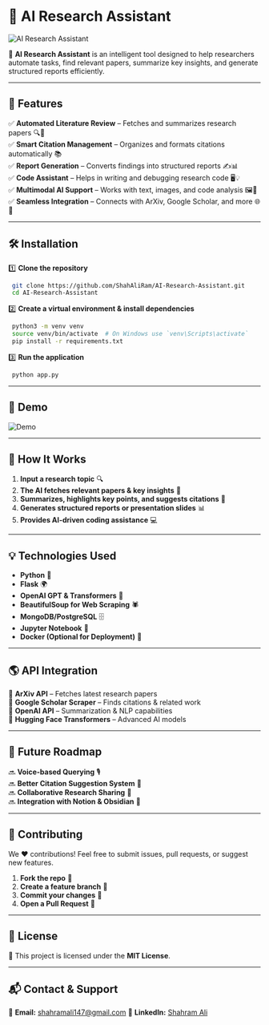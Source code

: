 # 🤖 AI Research Assistant

![AI Research Assistant](https://user-images.githubusercontent.com/your-image-url.jpg)

🚀 **AI Research Assistant** is an intelligent tool designed to help researchers automate tasks, find relevant papers, summarize key insights, and generate structured reports efficiently.

---

## 📌 Features

✅ **Automated Literature Review** – Fetches and summarizes research papers 🔍📄  
✅ **Smart Citation Management** – Organizes and formats citations automatically 📚  
✅ **Report Generation** – Converts findings into structured reports ✍️📊  
✅ **Code Assistant** – Helps in writing and debugging research code 🖥️💡  
✅ **Multimodal AI Support** – Works with text, images, and code analysis 🖼️📝  
✅ **Seamless Integration** – Connects with ArXiv, Google Scholar, and more 🌐🔗

---

## 🛠️ Installation

1️⃣ **Clone the repository**
```bash
 git clone https://github.com/ShahAliRam/AI-Research-Assistant.git
 cd AI-Research-Assistant
```

2️⃣ **Create a virtual environment & install dependencies**
```bash
 python3 -m venv venv
 source venv/bin/activate  # On Windows use `venv\Scripts\activate`
 pip install -r requirements.txt
```

3️⃣ **Run the application**
```bash
 python app.py
```

---

## 🎥 Demo

![Demo](https://user-images.githubusercontent.com/your-demo-gif-url.gif)

---

## 🚀 How It Works

1. **Input a research topic** 🔍  
2. **The AI fetches relevant papers & key insights** 📄  
3. **Summarizes, highlights key points, and suggests citations** 📝  
4. **Generates structured reports or presentation slides** 📊  
5. **Provides AI-driven coding assistance** 💻

---

## 💡 Technologies Used

- **Python** 🐍
- **Flask** 🌍
- **OpenAI GPT & Transformers** 🤖
- **BeautifulSoup for Web Scraping** 🕷️
- **MongoDB/PostgreSQL** 🗄️
- **Jupyter Notebook** 📓
- **Docker (Optional for Deployment)** 🐳

---

## 🌎 API Integration

🔹 **ArXiv API** – Fetches latest research papers  
🔹 **Google Scholar Scraper** – Finds citations & related work  
🔹 **OpenAI API** – Summarization & NLP capabilities  
🔹 **Hugging Face Transformers** – Advanced AI models

---

## 📄 Future Roadmap

🔜 **Voice-based Querying** 🎙️  
🔜 **Better Citation Suggestion System** 📑  
🔜 **Collaborative Research Sharing** 👥  
🔜 **Integration with Notion & Obsidian** 📝  

---

## 🤝 Contributing

We ❤️ contributions! Feel free to submit issues, pull requests, or suggest new features.

1. **Fork the repo** 🍴
2. **Create a feature branch** 🌱
3. **Commit your changes** 🎯
4. **Open a Pull Request** 🚀

---

## 📜 License

📝 This project is licensed under the **MIT License**.

---

## 📬 Contact & Support

📧 **Email:** shahramali147@gmail.com
💼 **LinkedIn:** [Shahram Ali](https://linkedin.com/in/your-profile)  
